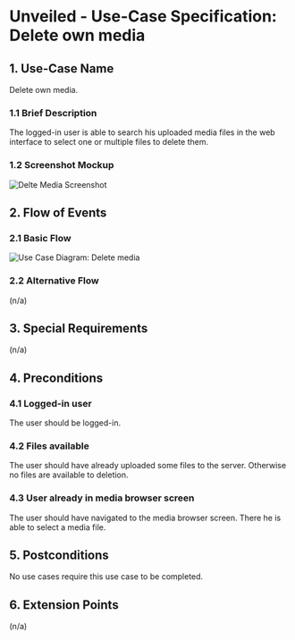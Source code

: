 # Unveiled - Use-Case Specification: Delete own media

## 1. Use-Case Name
Delete own media.

### 1.1 Brief Description
The logged-in user is able to search his uploaded media files in the web interface to select one or multiple files to delete them.

### 1.2 Screenshot Mockup
![][screenshot]

## 2. Flow of Events

### 2.1 Basic Flow
![][basic flow]

### 2.2 Alternative Flow
(n/a)

## 3. Special Requirements
(n/a)

## 4. Preconditions
### 4.1 Logged-in user
The user should be logged-in.

### 4.2 Files available
The user should have already uploaded some files to the server. Otherwise no files are available to deletion.

### 4.3 User already in media browser screen
The user should have navigated to the media browser screen. There he is able to select a media file.

## 5. Postconditions
No use cases require this use case to be completed.

## 6. Extension Points
(n/a)

<!-- Link definitions: -->
[basic flow]: https://raw.githubusercontent.com/SAS-Systems/Unveiled-Documentation/master/Bilder/UC_Diagrams/UC_Diagram_Delete_own_media.png "Use Case Diagram: Delete media"
[screenshot]: https://raw.githubusercontent.com/SAS-Systems/Unveiled-Documentation/master/Bilder/Screenshots_website/delete_watch_download_Media.PNG "Delte Media Screenshot"
